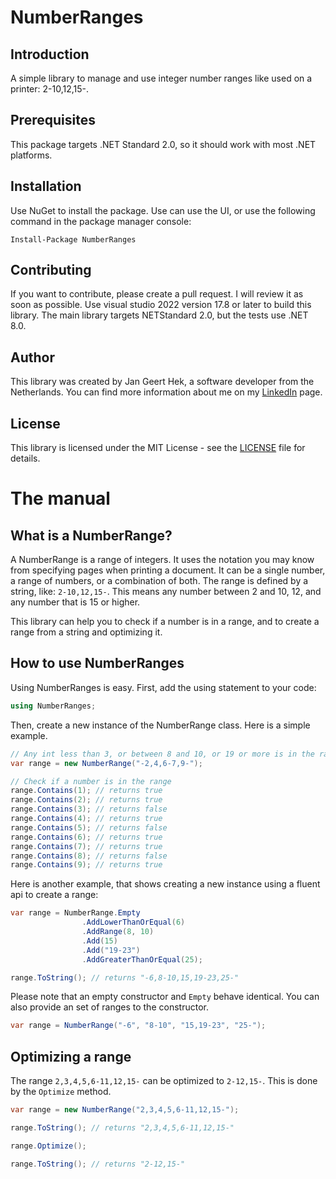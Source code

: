 # NumberRanges

## Introduction
A simple library to manage and use integer number ranges like used on a printer: 2-10,12,15-.

## Prerequisites
This package targets .NET Standard 2.0, so it should work with most .NET platforms.

## Installation
Use NuGet to install the package. Use can use the UI, or use the following command in the package manager console:
```
Install-Package NumberRanges
```

## Contributing
If you want to contribute, please create a pull request. I will review it as soon as possible.
Use visual studio 2022 version 17.8 or later to build this library. The main library targets NETStandard 2.0, but the tests use .NET 8.0.

## Author
This library was created by Jan Geert Hek, a software developer from the Netherlands. You can find more information about me on my [LinkedIn](https://www.linkedin.com/in/jghek/) page.

## License
This library is licensed under the MIT License - see the [LICENSE](LICENSE) file for details.

# The manual

## What is a NumberRange?
A NumberRange is a range of integers. It uses the notation you may know from specifying pages when printing a document. 
It can be a single number, a range of numbers, or a combination of both. The range is defined by a string, like: `2-10,12,15-`. This means any number between 2 and 10, 12, and any number that is 15 or higher.

This library can help you to check if a number is in a range, and to create a range from a string and optimizing it.

## How to use NumberRanges
Using NumberRanges is easy. First, add the using statement to your code:
```csharp
using NumberRanges;
```

Then, create a new instance of the NumberRange class.
Here is a simple example.

```csharp
// Any int less than 3, or between 8 and 10, or 19 or more is in the range.
var range = new NumberRange("-2,4,6-7,9-");

// Check if a number is in the range
range.Contains(1); // returns true
range.Contains(2); // returns true
range.Contains(3); // returns false
range.Contains(4); // returns true
range.Contains(5); // returns false
range.Contains(6); // returns true
range.Contains(7); // returns true
range.Contains(8); // returns false
range.Contains(9); // returns true
```

Here is another example, that shows creating a new instance using a fluent api to create a range:

```csharp
var range = NumberRange.Empty
				.AddLowerThanOrEqual(6)
				.AddRange(8, 10)
				.Add(15)
				.Add("19-23")
				.AddGreaterThanOrEqual(25);

range.ToString(); // returns "-6,8-10,15,19-23,25-"
```

Please note that an empty constructor and `Empty` behave identical.
You can also provide an set of ranges to the constructor.

```csharp
var range = NumberRange("-6", "8-10", "15,19-23", "25-");
```

## Optimizing a range
The range `2,3,4,5,6-11,12,15-` can be optimized to `2-12,15-`. This is done by the `Optimize` method.

```csharp
var range = new NumberRange("2,3,4,5,6-11,12,15-");

range.ToString(); // returns "2,3,4,5,6-11,12,15-"

range.Optimize();

range.ToString(); // returns "2-12,15-"
```

